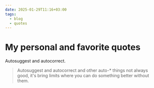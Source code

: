 ```yaml
---
date: 2025-01-29T11:16+03:00
tags:
  - blog
  - quotes
---
```


# My personal and favorite quotes

Autosuggest and autocorrect.
<br class="f">
> Autosuggest and autocorrect and other auto-* things not always good, it's
> bring limits where you can do something better without them. <!--SR:!2025-02-05,3,250-->

